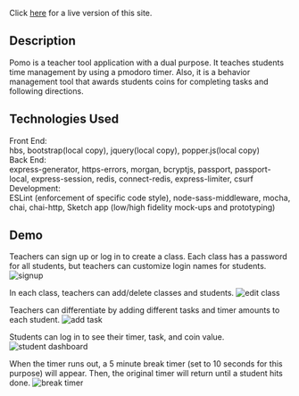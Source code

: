 Click [here](https://still-sea-86679.herokuapp.com/) for a live version of this site. 

## Description
Pomo is a teacher tool application with a dual purpose. It teaches students time management by using a pmodoro timer. Also, it is a behavior management tool that awards students coins for completing tasks and following directions. 

## Technologies Used
Front End: <br>
hbs, bootstrap(local copy), jquery(local copy), popper.js(local copy) <br>
Back End: <br>
express-generator, https-errors, morgan, bcryptjs, passport, passport-local, express-session, redis, connect-redis, express-limiter, csurf  <br>
Development:  <br>
ESLint (enforcement of specific code style), node-sass-middleware, mocha, chai, chai-http, Sketch app (low/high fidelity mock-ups and prototyping)

## Demo
Teachers can sign up or log in to create a class. Each class has a password for all students, but teachers can customize login names for students. 
![signup](https://github.com/melissarburnham/Pomo/blob/master/Demo/signupandaddclass.gif "Sign Up")

In each class, teachers can add/delete classes and students. 
![edit class](https://github.com/melissarburnham/Pomo/blob/master/Demo/deleteclassaddstudent.gif "edit class")

Teachers can differentiate by adding different tasks and timer amounts to each student. 
![add task](https://github.com/melissarburnham/Pomo/blob/master/Demo/assigntaskandlogout.gif "add task")

Students can log in to see their timer, task, and coin value.
![student dashboard](https://github.com/melissarburnham/Pomo/blob/master/Demo/studentdashboard.gif "student dashboard")

When the timer runs out, a 5 minute break timer (set to 10 seconds for this purpose) will appear. Then, the original timer will return until a student hits done. 
![break timer](https://github.com/melissarburnham/Pomo/blob/master/Demo/endoftimer.gif "break timer")


